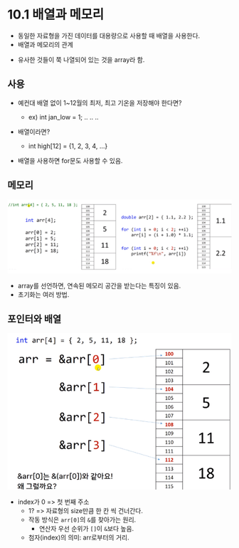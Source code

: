 # 10.1 배열과 메모리

- 동일한 자료형을 가진 데이터를 대용량으로 사용할 때 배열을 사용한다.
- 배열과 메모리의 관계

* 유사한 것들이 쭉 나열되어 있는 것을 array라 함.

## 사용

- 예컨대 배열 없이 1~12월의 최저, 최고 기온을 저장해야 한다면?

  - ex) int jan_low = 1; .. .. ..

- 배열이라면?

  - int high[12] = {1, 2, 3, 4, ...}

- 배열을 사용하면 for문도 사용할 수 있음.

## 메모리

![](../images/chapter10/array1.png)

- array를 선언하면, 연속된 메모리 공간을 받는다는 특징이 있음.
- 초기화는 여러 방법.

## 포인터와 배열

![](../images/chapter10/array2.png)

- index가 0 => 첫 번째 주소
  - 1? => 자료형의 size만큼 한 칸 씩 건너간다.
  - 작동 방식은 `arr[0]`의 `&`를 찾아가는 원리.
    - 연산자 우선 순위가 `[]`이 `&`보다 높음.
  - 첨자(index)의 의미: arr로부터의 거리.
